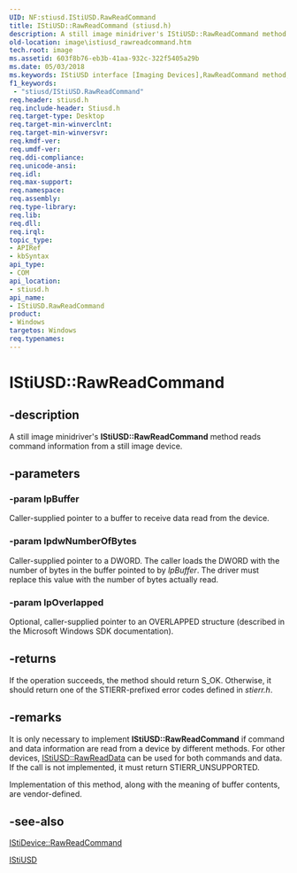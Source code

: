 ```yaml
---
UID: NF:stiusd.IStiUSD.RawReadCommand
title: IStiUSD::RawReadCommand (stiusd.h)
description: A still image minidriver's IStiUSD::RawReadCommand method reads command information from a still image device.
old-location: image\istiusd_rawreadcommand.htm
tech.root: image
ms.assetid: 603f8b76-eb3b-41aa-932c-322f5405a29b
ms.date: 05/03/2018
ms.keywords: IStiUSD interface [Imaging Devices],RawReadCommand method, IStiUSD.RawReadCommand, IStiUSD::RawReadCommand, RawReadCommand, RawReadCommand method [Imaging Devices], RawReadCommand method [Imaging Devices],IStiUSD interface, image.istiusd_rawreadcommand, stifnc_911a418d-3e30-4ddd-b40e-68ed302f18bb.xml, stiusd/IStiUSD::RawReadCommand
f1_keywords:
 - "stiusd/IStiUSD.RawReadCommand"
req.header: stiusd.h
req.include-header: Stiusd.h
req.target-type: Desktop
req.target-min-winverclnt: 
req.target-min-winversvr: 
req.kmdf-ver: 
req.umdf-ver: 
req.ddi-compliance: 
req.unicode-ansi: 
req.idl: 
req.max-support: 
req.namespace: 
req.assembly: 
req.type-library: 
req.lib: 
req.dll: 
req.irql: 
topic_type:
- APIRef
- kbSyntax
api_type:
- COM
api_location:
- stiusd.h
api_name:
- IStiUSD.RawReadCommand
product:
- Windows
targetos: Windows
req.typenames: 
---
```


# IStiUSD::RawReadCommand


## -description


A still image minidriver's <b>IStiUSD::RawReadCommand</b> method reads command information from a still image device.


## -parameters




### -param lpBuffer

Caller-supplied pointer to a buffer to receive data read from the device.


### -param lpdwNumberOfBytes

Caller-supplied pointer to a DWORD. The caller loads the DWORD with the number of bytes in the buffer pointed to by <i>lpBuffer</i>. The driver must replace this value with the number of bytes actually read.


### -param lpOverlapped

Optional, caller-supplied pointer to an OVERLAPPED structure (described in the Microsoft Windows SDK documentation).


## -returns



If the operation succeeds, the method should return S_OK. Otherwise, it should return one of the STIERR-prefixed error codes defined in <i>stierr.h</i>.




## -remarks



It is only necessary to implement <b>IStiUSD::RawReadCommand</b> if command and data information are read from a device by different methods. For other devices, <a href="https://docs.microsoft.com/windows-hardware/drivers/ddi/stiusd/nf-stiusd-istiusd-rawreaddata">IStiUSD::RawReadData</a> can be used for both commands and data. If the call is not implemented, it must return STIERR_UNSUPPORTED.

Implementation of this method, along with the meaning of buffer contents, are vendor-defined.




## -see-also




<a href="https://docs.microsoft.com/windows-hardware/drivers/ddi/sti/nf-sti-istidevice-rawreadcommand">IStiDevice::RawReadCommand</a>



<a href="https://docs.microsoft.com/windows-hardware/drivers/ddi/_image/index">IStiUSD</a>
 

 


